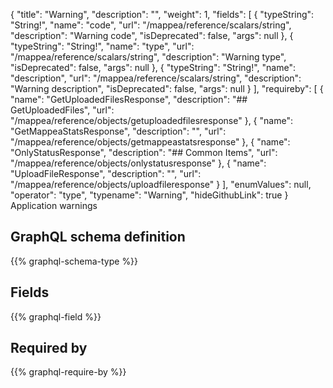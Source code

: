 {
  "title": "Warning",
  "description": "",
  "weight": 1,
  "fields": [
    {
      "typeString": "String!",
      "name": "code",
      "url": "/mappea/reference/scalars/string",
      "description": "Warning code",
      "isDeprecated": false,
      "args": null
    },
    {
      "typeString": "String!",
      "name": "type",
      "url": "/mappea/reference/scalars/string",
      "description": "Warning type",
      "isDeprecated": false,
      "args": null
    },
    {
      "typeString": "String!",
      "name": "description",
      "url": "/mappea/reference/scalars/string",
      "description": "Warning description",
      "isDeprecated": false,
      "args": null
    }
  ],
  "requireby": [
    {
      "name": "GetUploadedFilesResponse",
      "description": "## GetUploadedFiles",
      "url": "/mappea/reference/objects/getuploadedfilesresponse"
    },
    {
      "name": "GetMappeaStatsResponse",
      "description": "",
      "url": "/mappea/reference/objects/getmappeastatsresponse"
    },
    {
      "name": "OnlyStatusResponse",
      "description": "## Common Items",
      "url": "/mappea/reference/objects/onlystatusresponse"
    },
    {
      "name": "UploadFileResponse",
      "description": "",
      "url": "/mappea/reference/objects/uploadfileresponse"
    }
  ],
  "enumValues": null,
  "operator": "type",
  "typename": "Warning",
  "hideGithubLink": true
}
Application warnings
## GraphQL schema definition

{{% graphql-schema-type %}}

## Fields

{{% graphql-field %}}

## Required by

{{% graphql-require-by %}}
